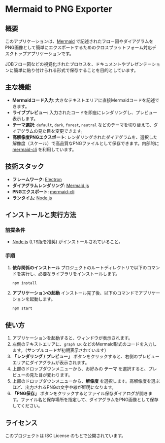 # Mermaid to PNG Exporter

## 概要

このアプリケーションは、[Mermaid](https://mermaid-js.github.io/mermaid/#/) で記述されたフロー図やダイアグラムをPNG画像として簡単にエクスポートするためのクロスプラットフォーム対応デスクトップアプリケーションです。

JOBフロー図などの視覚化されたプロセスを、ドキュメントやプレゼンテーションに簡単に貼り付けられる形式で保存することを目的としています。

## 主な機能

- **Mermaidコード入力**: 大きなテキストエリアに直接Mermaidコードを記述できます。
- **ライブプレビュー**: 入力されたコードを即座にレンダリングし、プレビュー表示します。
- **テーマ選択**: `default`, `dark`, `forest`, `neutral` などのテーマを切り替えて、ダイアグラムの見た目を変更できます。
- **高解像度PNGエクスポート**: レンダリングされたダイアグラムを、選択した解像度（スケール）で高品質なPNGファイルとして保存できます。内部的に [mermaid-cli](https://github.com/mermaid-js/mermaid-cli) を利用しています。

## 技術スタック

- **フレームワーク**: [Electron](https://www.electronjs.org/)
- **ダイアグラムレンダリング**: [Mermaid.js](https://mermaid-js.github.io/mermaid/#/)
- **PNGエクスポート**: [mermaid-cli](https://github.com/mermaid-js/mermaid-cli)
- **ランタイム**: [Node.js](https://nodejs.org/)

## インストールと実行方法

### 前提条件

- [Node.js](https://nodejs.org/) (LTS版を推奨) がインストールされていること。

### 手順

1.  **依存関係のインストール**
    プロジェクトのルートディレクトリで以下のコマンドを実行し、必要なライブラリをインストールします。
    ```bash
    npm install
    ```

2.  **アプリケーションの起動**
    インストール完了後、以下のコマンドでアプリケーションを起動します。
    ```bash
    npm start
    ```

## 使い方

1.  アプリケーションを起動すると、ウィンドウが表示されます。
2.  左側のテキストエリアに、`graph LR` などのMermaid形式のコードを入力します。（サンプルコードが初期表示されています）
3.  **「レンダリング / プレビュー」** ボタンをクリックすると、右側のプレビューエリアにダイアグラムが表示されます。
4.  上部のドロップダウンメニューから、お好みの **テーマ** を選択すると、プレビューの見た目が変わります。
5.  上部のドロップダウンメニューから、**解像度** を選択します。高解像度を選ぶほど、出力されるPNGの文字や線が鮮明になります。
6.  **「PNG保存」** ボタンをクリックするとファイル保存ダイアログが開きます。ファイル名と保存場所を指定して、ダイアグラムをPNG画像として保存してください。

## ライセンス

このプロジェクトは ISC License のもとで公開されています。

